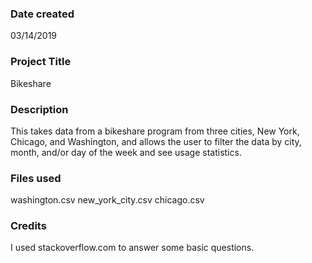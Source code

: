 ### Date created
03/14/2019

### Project Title
Bikeshare

### Description
This takes data from a bikeshare program from three cities, New York, Chicago, and Washington, and allows the user to filter the data by city, month, and/or day of the week and see usage statistics.

### Files used
washington.csv
new_york_city.csv
chicago.csv

### Credits
I used stackoverflow.com to answer some basic questions.
